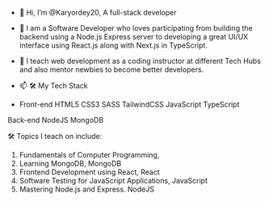 - 👋 Hi, I’m @Karyordey20,
  A full-stack developer 
- 🌱 I am a Software Developer who loves participating from building the backend using a Node.js Express server to developing a great UI/UX interface using React.js along with Next.js in TypeScript.
  
- 💞️  I teach web development as a coding instructor at different Tech Hubs and also mentor newbies to become better developers.
  
- 📫 🛠 My Tech Stack
- Front-end
HTML5 CSS3 SASS TailwindCSS JavaScript TypeScript

Back-end
NodeJS MongoDB 

🛠 Topics I teach on include:
1. Fundamentals of Computer Programming,
2. Learning MongoDB, MongoDB
3. Frontend Development using React, React
4. Software Testing for JavaScript Applications, JavaScript
5. Mastering Node.js and Express. NodeJS
<!---
Karyordey20/Karyordey20 is a ✨ special ✨ repository because its `README.md` (this file) appears on your GitHub profile.
You can click the Preview link to take a look at your changes.
--->
